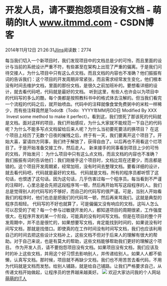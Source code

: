 
# 开发人员，请不要抱怨项目没有文档 - 萌萌的It人 www.itmmd.com - CSDN博客


2014年11月12日 21:26:31[Jlins](https://me.csdn.net/dyllove98)阅读数：2774


每当我们切入一个新项目时，我们发现项目中的文档总是少的可怜，而且里面的设计与当前的系统设计严重不符，有些甚至在架构上出现了严重的偏离。于是我们问待交接人，为什么项目中只有这么点文档，而且文档的内容也不准确？他们振振有词的告诉我们：这个项目的开发周期非常紧张，而且需求经常发生变化，他们根本没有时间去维护文档，里面的那份文档，是很久之前加班补的。要想看详细的设计，就去看代码吧，代码就是最好的文档。
听到这里，有些人也许会以为项目中的代码写的多么的酷，每个类都是按照教科书中的格式体去注解的。但当我们看完一个流程的代码之后，就开始喷血。代码中的注释就像食堂免费粥中的米粒一样稀少，而有些注释竟然是Todo体（Todo:  YYYY年MM月DD日 Modified By XXX  Invest some method to make it perfect）。看到这，我们恨死了那该死的代码就是文档。面对这样的项目，我们开始感叹，为什么大家就不能规范一下自己的代码呢？为什么不能多写点文档留给后来人呢？为什么当初要死要活的换项目？
在这个项目上经历了无数个日夜的摧残之后，终于有一天，我们要离开这个项目了。开始大喜，宴请四方同事，我们终于解放了，获得自由了。以后再也不用看这个烂项目了。于是开始准备交接工作，然后走人。
新来接手的同事看到项目上少的可怜的文档，开始发问： 为什么项目中只有这么点文档，而且文档的内容也不准确？我们振振有词的告诉他们：我们刚接手这个项目时，文档比现在还要少，而且都是错的。这个项目开发周期紧，经常加班，没有时间去整理文档。要看详细的设计，就去看代码吧，代码就是最好的文档。
代码就是文档，所有的程序员都听惯了这句话，也恨透了这句话。因为这句话，几乎伤害过每一个程序员。每当看到不严谨的注释时，心里总是会先把这段程序骂一顿，然后再开始骂写这段程序的人。我们总是觉得别人的代码写的不够好，而自己的代码写的很严谨。可是，当别人开始看我们的程序时，他们也总是把我们的代码骂一顿，然后再来骂我们。这就是典型的程序员相轻。
代码写的不好也就算了，可是偏偏又没有响应的文档，这叫人怎么可以忍受的了呢？每一个参与过敏捷开发的人，都知道项目的周期很紧，工作强度很大，在程序开发的某一个阶段，可能真的没有时间写文档。但是在项目的整个开发周期中，并不总是很忙的，如果想要写文档，肯定能找到时间的，如果说没有时间写文档，那就是找借口。即使真的在工作时间没有时间写文档，我们也应该利用自己的时间去把这些设计文档补上，这些文档不但对于后来人的理解有很大的帮助。对于自己来说，也是有莫大的帮助，这些文档能够帮助我们更好的理解这个项目。
作为开发人员，请不要抱怨项目没有文档。如果项目没有文档，我们应该及时的补上这些文档，并用这个好习惯去影响别人，并传递给别人。如果人人都不偷懒，认真写文档。那时候，项目就不再缺少文档，我们也不用苦苦去看代码，不用为代码就是文档而发愁。给别人铺路，就是给自己铺路。让我们严格要求自己，从传递文档开始做起，让程序员的世界越来越美好。
![](http://images.cnitblog.com/blog/437282/201411/041405283617635.gif)
欢迎大家访问我的个人网站[萌萌的IT人](http://www.itmmd.com)

